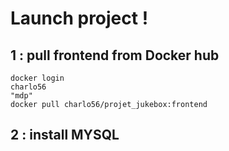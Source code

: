 # Launch project !

## 1 : pull frontend from Docker hub
```
docker login
charlo56
"mdp"
docker pull charlo56/projet_jukebox:frontend
```

## 2 : install MYSQL
```

```